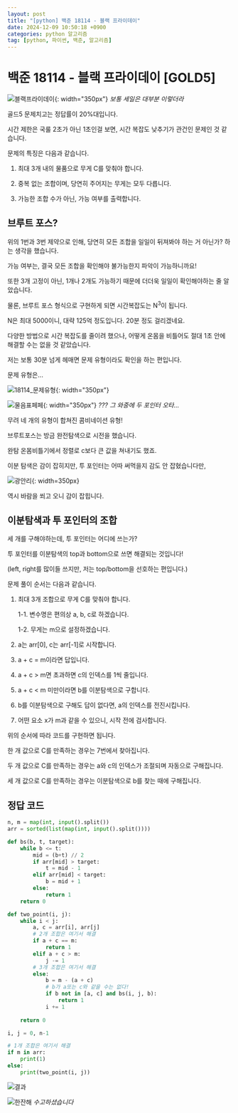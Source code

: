 ```yaml
---
layout: post
title: "[python] 백준 18114 - 블랙 프라이데이"
date: 2024-12-09 10:50:18 +0900
categories: python 알고리즘
tag: [python, 파이썬, 백준, 알고리즘]
---
```


# **백준 18114 - 블랙 프라이데이 [GOLD5]**

![블랙프라이데이](jjal/블프.jpg){: width="350px"}
_보통 세일은 대부분 이렇더라_

골드5 문제치고는 정답률이 20%대입니다.

시간 제한은 국룰 2초가 아닌 1초인걸 보면, 시간 복잡도 낮추기가 관건인 문제인 것 같습니다.

문제의 특징은 다음과 같습니다.

1. 최대 3개 내의 물품으로 무게 C를 맞춰야 합니다.

2. 중복 없는 조합이며, 당연히 주어지는 무게는 모두 다릅니다.

3. 가능한 조합 수가 아닌, 가능 여부를 출력합니다.

## **브루트 포스?**

위의 1번과 3번 제약으로 인해, 당연히 모든 조합을 일일이 뒤져봐야 하는 거 아닌가? 하는 생각을 했습니다.

가능 여부는, 결국 모든 조합을 확인해야 불가능한지 파악이 가능하니까요!

또한 3개 고정이 아닌, 1개나 2개도 가능하기 때문에 더더욱 일일이 확인해야하는 줄 알았습니다.

물론, 브루트 포스 형식으로 구현하게 되면 시간복잡도는 N<sup>3</sup>이 됩니다.

N은 최대 5000이니, 대략 125억 정도입니다. 20분 정도 걸리겠네요.

다양한 방법으로 시간 복잡도를 줄이려 했으나, 어떻게 온몸을 비틀어도 절대 1초 안에 해결할 수는 없을 것 같았습니다.

저는 보통 30분 넘게 헤매면 문제 유형이라도 확인을 하는 편입니다.

문제 유형은...

![18114_문제유형](posting/18114_문제유형.png){: width="350px"}

![물음표페페](jjal/물음표페페.png){: width="350px"}
_??? 그 와중에 두 포인터 오타..._

무려 네 개의 유형이 합쳐진 콤비네이션 유형!

브루트포스는 방금 완전탐색으로 시전을 했습니다.

완탐 온몸비틀기에서 정렬로 c보다 큰 값을 쳐내기도 했죠.

이분 탐색은 감이 잡히지만, 투 포인터는 어따 써먹을지 감도 안 잡혔습니다만,

![광안리](posting/광안리.jpg){: width=350px}

역시 바람을 쐬고 오니 감이 잡힙니다.

## **이분탐색과 투 포인터의 조합**

세 개를 구해야하는데, 투 포인터는 어디에 쓰는가?

투 포인터를 이분탐색의 top과 bottom으로 쓰면 해결되는 것입니다!

(left, right를 많이들 쓰지만, 저는 top/bottom을 선호하는 편입니다.)

문제 풀이 순서는 다음과 같습니다.

1. 최대 3개 조합으로 무게 C를 맞춰야 합니다.

    1-1. 변수명은 편의상 a, b, c로 하겠습니다.

    1-2. 무게는 m으로 설정하겠습니다.

2. a는 arr[0], c는 arr[-1]로 시작합니다.

3. a + c = m이라면 답입니다.

4. a + c > m면 초과하면 c의 인덱스를 1씩 줄입니다.

5. a + c < m 미만이라면 b를 이분탐색으로 구합니다.

6. b를 이분탐색으로 구해도 답이 없다면, a의 인덱스를 전진시킵니다.

7. 어떤 요소 x가 m과 같을 수 있으니, 시작 전에 검사합니다.

위의 순서에 따라 코드를 구현하면 됩니다.

한 개 값으로 C를 만족하는 경우는 7번에서 찾아집니다.

두 개 값으로 C를 만족하는 경우는 a와 c의 인덱스가 조절되며 자동으로 구해집니다.

세 개 값으로 C를 만족하는 경우는 이분탐색으로 b를 찾는 때에 구해집니다.

## **정답 코드**

```python
n, m = map(int, input().split())
arr = sorted(list(map(int, input().split())))

def bs(b, t, target):
    while b <= t:
        mid = (b+t) // 2
        if arr[mid] > target:
            t = mid - 1
        elif arr[mid] < target:
            b = mid + 1
        else:
            return 1
    return 0

def two_point(i, j):
    while i < j:
        a, c = arr[i], arr[j]
        # 2개 조합은 여기서 해결
        if a + c == m:
            return 1
        elif a + c > m:
            j -= 1
        # 3개 조합은 여기서 해결
        else:
            b = m - (a + c)
            # b가 a또는 c와 같을 수는 없다!
            if b not in [a, c] and bs(i, j, b):
                return 1
            i += 1
            
    return 0

i, j = 0, n-1

# 1개 조합은 여기서 해결
if m in arr:
    print(1)
else:
    print(two_point(i, j))
```

![결과](posting/18114_result.png)

![한잔해](jjal/건배페페.png)
_수고하셨습니다_